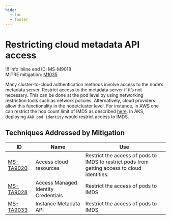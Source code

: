 ```yaml
---
hide:
  - toc
  - footer
---
```


# Restricting cloud metadata API access

!!! info inline end
    ID: MS-M9018<br>
    MITRE mitigation: [M1035](https://attack.mitre.org/mitigations/M1035/)


Many cluster-to-cloud authentication methods involve access to the node’s metadata server. Restrict access to the metadata server if it’s not necessary. This can be done at the pod level by using networking restriction tools such as network policies. Alternatively, cloud providers allow this functionality in the node\cluster level. For instance, in AWS one can restrict the hop count limit of IMDS as described [here](https://aws.github.io/aws-eks-best-practices/security/docs/iam/#restrict-access-to-the-instance-profile-assigned-to-the-worker-node). In AKS, deploying `AAD pod identity` would restrict access to IMDS.


## Techniques Addressed by Mitigation

|ID|Name|Use|
|--|----------|-----------|
|[MS-TA9020](../techniques/Access%20cloud%20resources.md)|Access cloud resources|Restrict the access of pods to IMDS to restrict pods from getting access to cloud identities.|
|[MS-TA9028](../techniques/Access%20managed%20identity%20credentials.md)|Access Managed Identity Credentials|Restrict the access of pods to IMDS|
|[MS-TA9033](../techniques/Instance%20Metadata%20API.md)|Instance Metadata API|Restrict the access of pods to IMDS|